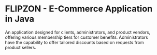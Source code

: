 # FLIPZON - E-Commerce Application in Java
An application designed for clients, administrators, and product vendors, offering various membership tiers for customer benefits. Administrators have the capability to offer tailored discounts based on requests from product sellers.
